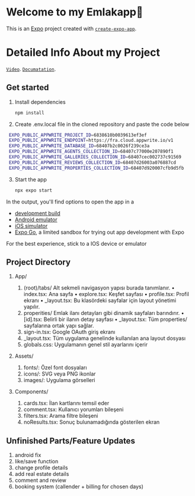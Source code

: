 # Welcome to my Emlakapp👋

This is an [Expo](https://expo.dev) project created with [`create-expo-app`](https://www.npmjs.com/package/create-expo-app).

# Detailed Info About my Project 
[`Video`](https://youtu.be/gNLbUQCZmO0).
[`Documatation`](https://drive.google.com/file/d/1a79dc3QgJQ3RWbCYGk0t4Kz0tRF8toCF/view?usp=sharing).

## Get started

1. Install dependencies

   ```bash
   npm install
   ```
   
2. Create .env.local file in the cloned repository and paste the code below

  ```bash
   EXPO_PUBLIC_APPWRITE_PROJECT_ID=6838610b0039613ef3ef
   EXPO_PUBLIC_APPWRITE_ENDPOINT=https://fra.cloud.appwrite.io/v1
   EXPO_PUBLIC_APPWRITE_DATABASE_ID=68407b2c0026f239ce3a
   EXPO_PUBLIC_APPWRITE_AGENTS_COLLECTION_ID=68407c77000e207890f1
   EXPO_PUBLIC_APPWRITE_GALLERIES_COLLECTION_ID=68407cec002737c91569
   EXPO_PUBLIC_APPWRITE_REVIEWS_COLLECTION_ID=68407d26003a076887cd
   EXPO_PUBLIC_APPWRITE_PROPERTIES_COLLECTION_ID=68407d920007cfb9d5fb
   ```

3. Start the app

   ```bash
   npx expo start
   ```

In the output, you'll find options to open the app in a

- [development build](https://docs.expo.dev/develop/development-builds/introduction/)
- [Android emulator](https://docs.expo.dev/workflow/android-studio-emulator/)
- [iOS simulator](https://docs.expo.dev/workflow/ios-simulator/)
- [Expo Go](https://expo.dev/go), a limited sandbox for trying out app development with Expo

For the best experience, stick to a IOS device or emulator

## Project Directory

1. App/
   1. (root)/tabs/
      Alt sekmeli navigasyon yapısı burada tanımlanır.
      • index.tsx: Ana sayfa
      • explore.tsx: Keşfet sayfası
      • profile.tsx: Profil ekranı
      • _layout.tsx: Bu klasördeki sayfalar için layout yönetimi yapılır.
   2. properities/
      Emlak ilanı detayları gibi dinamik sayfaları barındırır.
      • [id].tsx: Belirli bir ilanın detay sayfası
      • _layout.tsx: Tüm properties/ sayfalarına ortak yapı sağlar.
   3. sign-in.tsx: Google OAuth giriş ekranı
   4. _layout.tsx: Tüm uygulama genelinde kullanılan ana layout dosyası
   5. globals.css: Uygulamanın genel stil ayarlarını içerir
2. Assets/
   1. fonts/: Özel font dosyaları
   2. icons/: SVG veya PNG ikonlar
   3. images/: Uygulama görselleri

3. Components/
   1. cards.tsx: İlan kartlarını temsil eder
   2. comment.tsx: Kullanıcı yorumları bileşeni
   3. filters.tsx: Arama filtre bileşeni
   4. noResults.tsx: Sonuç bulunamadığında gösterilen ekran
  
## Unfinished Parts/Feature Updates

1. android fix
2. like/save function
3. change profile details
4. add real estate details
5. comment and review
6. booking system (callender + billing for chosen days)
